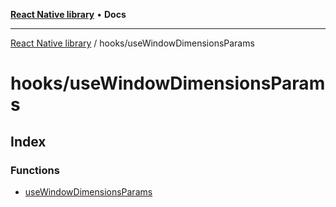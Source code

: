 [**React Native library**](../../index.md) • **Docs**

***

[React Native library](../../modules.md) / hooks/useWindowDimensionsParams

# hooks/useWindowDimensionsParams

## Index

### Functions

- [useWindowDimensionsParams](functions/useWindowDimensionsParams.md)
